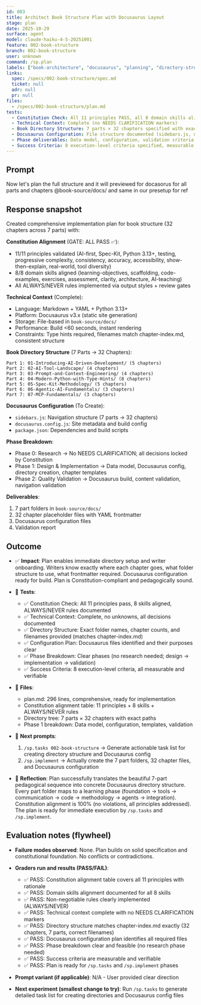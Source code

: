 ```yaml
---
id: 003
title: Architect Book Structure Plan with Docusaurus Layout
stage: plan
date: 2025-10-29
surface: agent
model: claude-haiku-4-5-20251001
feature: 002-book-structure
branch: 002-book-structure
user: unknown
command: /sp.plan
labels: ["book-architecture", "docusaurus", "planning", "directory-structure", "constitution-alignment"]
links:
  spec: /specs/002-book-structure/spec.md
  ticket: null
  adr: null
  pr: null
files:
  - /specs/002-book-structure/plan.md
tests:
  - Constitution Check: All 11 principles PASS, all 8 domain skills aligned, ALWAYS/NEVER rules implemented
  - Technical Context: Complete (no NEEDS CLARIFICATION markers)
  - Book Directory Structure: 7 parts × 32 chapters specified with exact folder names and filenames
  - Docusaurus Configuration: File structure documented (sidebars.js, docusaurus.config.js)
  - Phase deliverables: Data model, configuration, validation criteria documented
  - Success Criteria: 8 execution-level criteria specified, measurable
---
```


## Prompt

Now let's plan the full structure and it will previewed for docasorus for all parts and chapters @book-source/docs/ and same in our presetup for ref

## Response snapshot

Created comprehensive implementation plan for book structure (32 chapters across 7 parts) with:

**Constitution Alignment** (GATE: ALL PASS ✅):
- 11/11 principles validated (AI-first, Spec-Kit, Python 3.13+, testing, progressive complexity, consistency, accuracy, accessibility, show-then-explain, real-world, tool diversity)
- 8/8 domain skills aligned (learning-objectives, scaffolding, code-examples, exercises, assessment, clarity, architecture, AI-teaching)
- All ALWAYS/NEVER rules implemented via output styles + review gates

**Technical Context** (Complete):
- Language: Markdown + YAML + Python 3.13+
- Platform: Docusaurus v3.x (static site generation)
- Storage: File-based in `book-source/docs/`
- Performance: Build <60 seconds, instant rendering
- Constraints: Type hints required, filenames match chapter-index.md, consistent structure

**Book Directory Structure** (7 Parts → 32 Chapters):
```
Part 1: 01-Introducing-AI-Driven-Development/ (5 chapters)
Part 2: 02-AI-Tool-Landscape/ (4 chapters)
Part 3: 03-Prompt-and-Context-Engineering/ (4 chapters)
Part 4: 04-Modern-Python-with-Type-Hints/ (8 chapters)
Part 5: 05-Spec-Kit-Methodology/ (5 chapters)
Part 6: 06-Agentic-AI-Fundamentals/ (3 chapters)
Part 7: 07-MCP-Fundamentals/ (3 chapters)
```

**Docusaurus Configuration** (To Create):
- `sidebars.js`: Navigation structure (7 parts → 32 chapters)
- `docusaurus.config.js`: Site metadata and build config
- `package.json`: Dependencies and build scripts

**Phase Breakdown**:
- Phase 0: Research → No NEEDS CLARIFICATION; all decisions locked by Constitution
- Phase 1: Design & Implementation → Data model, Docusaurus config, directory creation, chapter templates
- Phase 2: Quality Validation → Docusaurus build, content validation, navigation validation

**Deliverables**:
1. 7 part folders in `book-source/docs/`
2. 32 chapter placeholder files with YAML frontmatter
3. Docusaurus configuration files
4. Validation report

## Outcome

- ✅ **Impact**: Plan enables immediate directory setup and writer onboarding. Writers know exactly where each chapter goes, what folder structure to use, what frontmatter required. Docusaurus configuration ready for build. Plan is Constitution-compliant and pedagogically sound.

- 🧪 **Tests**:
  - ✅ Constitution Check: All 11 principles pass, 8 skills aligned, ALWAYS/NEVER rules documented
  - ✅ Technical Context: Complete, no unknowns, all decisions documented
  - ✅ Directory Structure: Exact folder names, chapter counts, and filenames provided (matches chapter-index.md)
  - ✅ Configuration Plan: Docusaurus files identified and their purposes clear
  - ✅ Phase Breakdown: Clear phases (no research needed; design → implementation → validation)
  - ✅ Success Criteria: 8 execution-level criteria, all measurable and verifiable

- 📁 **Files**:
  - plan.md: 296 lines, comprehensive, ready for implementation
  - Constitution alignment table: 11 principles + 8 skills + ALWAYS/NEVER rules
  - Directory tree: 7 parts × 32 chapters with exact paths
  - Phase 1 breakdown: Data model, configuration, templates, validation

- 🔁 **Next prompts**:
  1. `/sp.tasks 002-book-structure` → Generate actionable task list for creating directory structure and Docusaurus config
  2. `/sp.implement` → Actually create the 7 part folders, 32 chapter files, and Docusaurus configuration

- 🧠 **Reflection**: Plan successfully translates the beautiful 7-part pedagogical sequence into concrete Docusaurus directory structure. Every part folder maps to a learning phase (foundation → tools → communication → code → methodology → agents → integration). Constitution alignment is 100% (no violations, all principles addressed). The plan is ready for immediate execution by `/sp.tasks` and `/sp.implement`.

## Evaluation notes (flywheel)

- **Failure modes observed**: None. Plan builds on solid specification and constitutional foundation. No conflicts or contradictions.

- **Graders run and results (PASS/FAIL)**:
  - ✅ PASS: Constitution alignment table covers all 11 principles with rationale
  - ✅ PASS: Domain skills alignment documented for all 8 skills
  - ✅ PASS: Non-negotiable rules clearly implemented (ALWAYS/NEVER)
  - ✅ PASS: Technical context complete with no NEEDS CLARIFICATION markers
  - ✅ PASS: Directory structure matches chapter-index.md exactly (32 chapters, 7 parts, correct filenames)
  - ✅ PASS: Docusaurus configuration plan identifies all required files
  - ✅ PASS: Phase breakdown clear and feasible (no research phase needed)
  - ✅ PASS: Success criteria are measurable and verifiable
  - ✅ PASS: Plan is ready for `/sp.tasks` and `/sp.implement` phases

- **Prompt variant (if applicable)**: N/A - User provided clear direction

- **Next experiment (smallest change to try)**: Run `/sp.tasks` to generate detailed task list for creating directories and Docusaurus config files
